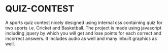 # QUIZ-CONTEST
A sports quiz contest nicely designed using internal css containing quiz for two sports i.e. Cricket and Basketball. The project is made using javascript including jquery by which you will get and lose points for each correct and incorrect answers. It includes audio as well and many inbuilt graphics as well.
